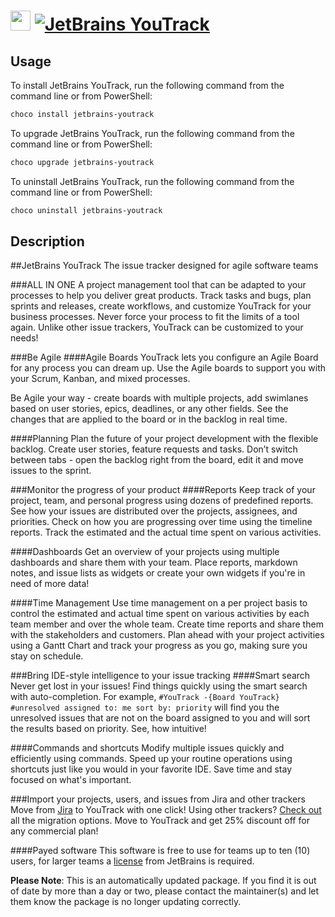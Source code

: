 ﻿# <img src="https://cdn.jsdelivr.net/gh/mkevenaar/chocolatey-packages@17ecf9871387731a8fc960d008cf2786efd83f6e/icons/jetbrains-youtrack.png" width="32" height="32"/> [![JetBrains YouTrack](https://img.shields.io/chocolatey/v/jetbrains-youtrack.svg?label=JetBrains+YouTrack)](https://chocolatey.org/packages/jetbrains-youtrack)

## Usage
To install JetBrains YouTrack, run the following command from the command line or from PowerShell:
```powershell
choco install jetbrains-youtrack
```

To upgrade JetBrains YouTrack, run the following command from the command line or from PowerShell:
```powershell
choco upgrade jetbrains-youtrack
```

To uninstall JetBrains YouTrack, run the following command from the command line or from PowerShell:
```powershell
choco uninstall jetbrains-youtrack
```

## Description
##JetBrains YouTrack
The issue tracker designed for agile software teams

###ALL IN ONE
A project management tool that can be adapted to your processes to help you deliver great products. Track tasks and bugs, plan sprints and releases, create workflows, and customize YouTrack for your business processes. Never force your process to fit the limits of a tool again. Unlike other issue trackers, YouTrack can be customized to your needs!

###Be Agile
####Agile Boards
YouTrack lets you configure an Agile Board for any process you can dream up. Use the Agile boards to support you with your Scrum, Kanban, and mixed processes.

Be Agile your way - create boards with multiple projects, add swimlanes based on user stories, epics, deadlines, or any other fields. See the changes that are applied to the board or in the backlog in real time.

####Planning
Plan the future of your project development with the flexible backlog. Create user stories, feature requests and tasks. Don’t switch between tabs - open the backlog right from the board, edit it and move issues to the sprint.

###Monitor the progress of your product
####Reports
Keep track of your project, team, and personal progress using dozens of predefined reports. See how your issues are distributed over the projects, assignees, and priorities. Check on how you are progressing over time using the timeline reports. Track the estimated and the actual time spent on various activities.

####Dashboards
Get an overview of your projects using multiple dashboards and share them with your team. Place reports, markdown notes, and issue lists as widgets or create your own widgets if you're in need of more data!

####Time Management
Use time management on a per project basis to control the estimated and actual time spent on various activities by each team member and over the whole team. Create time reports and share them with the stakeholders and customers. Plan ahead with your project activities using a Gantt Chart and track your progress as you go, making sure you stay on schedule.

###Bring IDE-style intelligence to your issue tracking
####Smart search
Never get lost in your issues! Find things quickly using the smart search with auto-completion. 
For example, `#YouTrack -{Board YouTrack} #unresolved assigned to: me sort by: priority` will find you the unresolved issues that are not on the board assigned to you and will sort the results based on priority. See, how intuitive!

####Commands and shortcuts
Modify multiple issues quickly and efficiently using commands. Speed up your routine operations using shortcuts just like you would in your favorite IDE. Save time and stay focused on what's important.

###Import your projects, users, and issues from Jira and other trackers
Move from [Jira](https://www.jetbrains.com/help/youtrack/standalone/importing-from-jira.html) to YouTrack with one click! Using other trackers? [Check out](https://www.jetbrains.com/help/youtrack/standalone/Migrating-to-YouTrack.html) all the migration options. 
Move to YouTrack and get 25% discount off for any commercial plan!

####Payed software
This software is free to use for teams up to ten (10) users, for larger teams a [license](https://www.jetbrains.com/youtrack/buy/#edition=standalone) from JetBrains is required.

**Please Note**: This is an automatically updated package. If you find it is
out of date by more than a day or two, please contact the maintainer(s) and
let them know the package is no longer updating correctly.


